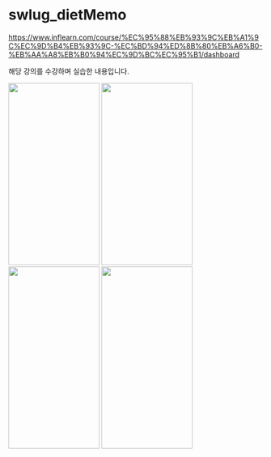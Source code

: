 # swlug_dietMemo

https://www.inflearn.com/course/%EC%95%88%EB%93%9C%EB%A1%9C%EC%9D%B4%EB%93%9C-%EC%BD%94%ED%8B%80%EB%A6%B0-%EB%AA%A8%EB%B0%94%EC%9D%BC%EC%95%B1/dashboard


해당 강의를 수강하며 실습한 내용입니다.


<div>
<img src="https://user-images.githubusercontent.com/66731780/191416924-d3615ecc-54ec-458e-87fd-a6857a601079.png" width="180" height="360"/>
<img src="https://user-images.githubusercontent.com/66731780/191416928-e0c7e2b1-0664-4e66-b52b-7c368b7ce483.png" width="180" height="360"/>
<img src="https://user-images.githubusercontent.com/66731780/191416932-fbad2af8-2b85-48aa-bdcb-c792c36920f2.png" width="180" height="360"/>
<img src="https://user-images.githubusercontent.com/66731780/191416934-03d89f20-02e6-46ff-adf5-a8ef26f34abd.png" width="180" height="360"/>
</div>
